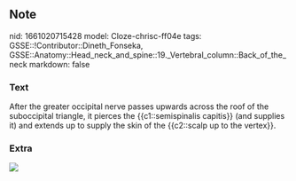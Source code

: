## Note
nid: 1661020715428
model: Cloze-chrisc-ff04e
tags: GSSE::!Contributor::Dineth_Fonseka, GSSE::Anatomy::Head_neck_and_spine::19._Vertebral_column::Back_of_the_neck
markdown: false

### Text
<div>
  After the greater occipital nerve passes upwards across the roof
  of the suboccipital triangle, it pierces the {{c1::semispinalis
  capitis}} (and supplies it) and extends up to supply the skin of
  the {{c2::scalp up to the vertex}}.
</div>

### Extra
<img src="paste-48b743cf83762efa71b7ebe3cac956d2fffa59a4.jpg">

